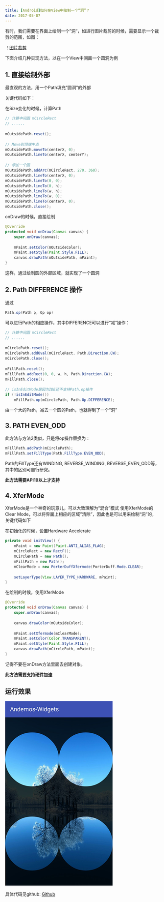 ```yaml
---
title: [Android]如何在View中绘制一个“洞”？
date: 2017-05-07
---
```

有时，我们需要在界面上绘制一个”洞“，如进行图片裁剪的时候，需要显示一个裁剪的范围，如图：

！[图片裁剪](/imgs/hole_views_crop.png)

下面介绍几种实现方法，以在一个View中间画一个圆洞为例

## 1. 直接绘制外部

最直观的方法，用一个Path填充”圆洞”的外部

关键代码如下：

在Size变化的时候，计算Path
``` java
// 计算中间圆 mCircleRect
// ......

mOutsidePath.reset();

// Move到顶端中点
mOutsidePath.moveTo(centerX, 0);
mOutsidePath.lineTo(centerX, centerY);

// 添加一个圆
mOutsidePath.addArc(mCircleRect, 270, 360);
mOutsidePath.lineTo(centerX, 0);
mOutsidePath.lineTo(0, 0);
mOutsidePath.lineTo(0, h);
mOutsidePath.lineTo(w, h);
mOutsidePath.lineTo(w, 0);
mOutsidePath.lineTo(centerX, 0);
mOutsidePath.close();
```

onDraw的时候，直接绘制
``` java
@Override
protected void onDraw(Canvas canvas) {
    super.onDraw(canvas);

    mPaint.setColor(mOutsideColor);
    mPaint.setStyle(Paint.Style.FILL);
    canvas.drawPath(mOutsidePath, mPaint);
}
```

这样，通过绘制圆的外部区域，就实现了一个圆洞

## 2. Path DIFFERENCE 操作

通过
``` java
Path.op(Path p, Op op)
```
可以进行Path的相应操作，其中DIFFERENCE可以进行“减”操作：

``` java
// 计算中间圆 mCircleRect
// ......

mCirclePath.reset();
mCirclePath.addOval(mCircleRect, Path.Direction.CW);
mCirclePath.close();

mFillPath.reset();
mFillPath.addRect(0, 0, w, h, Path.Direction.CW);
mFillPath.close();

// isInEditMode是因为IDE还不支持Path.op操作
if (!isInEditMode())
    mFillPath.op(mCirclePath, Path.Op.DIFFERENCE);
```

由一个大的Path，减去一个圆的Path，也就得到了一个”洞”

## 3. PATH EVEN_ODD
此方法与方法2类似，只是将op操作替换为：
``` java
mFillPath.addPath(mCirclePath);
mFillPath.setFillType(Path.FillType.EVEN_ODD);
```

Path的FillType还有WINDING, REVERSE_WINDING, REVERSE_EVEN_ODD等，其中的区别可自行研究。

**此方法需要API19以上才支持**

## 4. XferMode
XferMode是一个神奇的玩意儿，可以大致理解为“混合”模式
使用XferMode的Clear Mode，可以将界面上相应的区域”清除”，因此也是可以用来绘制“洞”的，关键代码如下

在初始化的时候，设置Hardware Accelerate
``` java
private void initView() {
    mPaint = new Paint(Paint.ANTI_ALIAS_FLAG);
    mCircleRect = new RectF();
    mCirclePath = new Path();
    mFillPath = new Path();
    mClearMode = new PorterDuffXfermode(PorterDuff.Mode.CLEAR);

    setLayerType(View.LAYER_TYPE_HARDWARE, mPaint);
}
```

在绘制的时候，使用XferMode
``` java
@Override
protected void onDraw(Canvas canvas) {
    super.onDraw(canvas);

    canvas.drawColor(mOutsideColor);

    mPaint.setXfermode(mClearMode);
    mPaint.setColor(Color.TRANSPARENT);
    mPaint.setStyle(Paint.Style.FILL);
    canvas.drawPath(mCirclePath, mPaint);
}
```
记得不要在onDraw方法里面去创建对象。

**此方法需要支持硬件加速**

## 运行效果
![运行效果](/imgs/hole_views_result.jpg)

具体代码见github: [Github](https://github.com/dogold/andemos/tree/master/widgets/src/main/java/com/dogold/andemos/widgets/customwidgets/holeviews)
